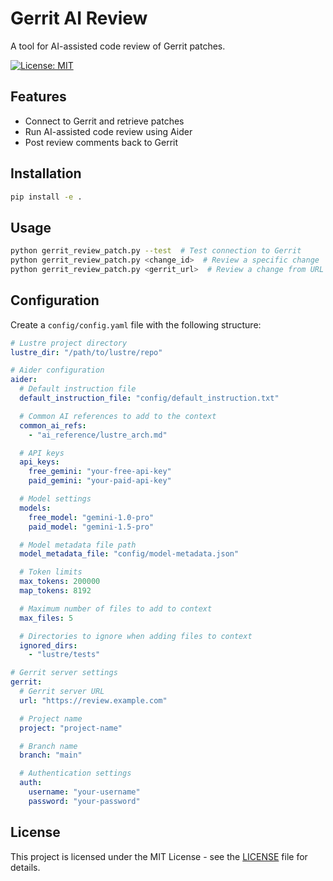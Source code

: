 # Gerrit AI Review

A tool for AI-assisted code review of Gerrit patches.

[![License: MIT](https://img.shields.io/badge/License-MIT-yellow.svg)](https://opensource.org/licenses/MIT)

## Features

- Connect to Gerrit and retrieve patches
- Run AI-assisted code review using Aider
- Post review comments back to Gerrit

## Installation

```bash
pip install -e .
```

## Usage

```bash
python gerrit_review_patch.py --test  # Test connection to Gerrit
python gerrit_review_patch.py <change_id>  # Review a specific change
python gerrit_review_patch.py <gerrit_url>  # Review a change from URL
```

## Configuration

Create a `config/config.yaml` file with the following structure:

```yaml
# Lustre project directory
lustre_dir: "/path/to/lustre/repo"

# Aider configuration
aider:
  # Default instruction file
  default_instruction_file: "config/default_instruction.txt"

  # Common AI references to add to the context
  common_ai_refs:
    - "ai_reference/lustre_arch.md"

  # API keys
  api_keys:
    free_gemini: "your-free-api-key"
    paid_gemini: "your-paid-api-key"

  # Model settings
  models:
    free_model: "gemini-1.0-pro"
    paid_model: "gemini-1.5-pro"

  # Model metadata file path
  model_metadata_file: "config/model-metadata.json"

  # Token limits
  max_tokens: 200000
  map_tokens: 8192

  # Maximum number of files to add to context
  max_files: 5

  # Directories to ignore when adding files to context
  ignored_dirs:
    - "lustre/tests"

# Gerrit server settings
gerrit:
  # Gerrit server URL
  url: "https://review.example.com"

  # Project name
  project: "project-name"

  # Branch name
  branch: "main"

  # Authentication settings
  auth:
    username: "your-username"
    password: "your-password"
```

## License

This project is licensed under the MIT License - see the [LICENSE](LICENSE) file for details.
